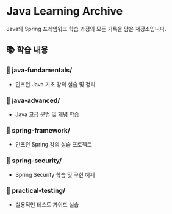 # Java Learning Archive

Java와 Spring 프레임워크 학습 과정의 모든 기록을 담은 저장소입니다.

## 📚 학습 내용

### 🔹 java-fundamentals/
- 인프런 Java 기초 강의 실습 및 정리

### 🔹 java-advanced/  
- Java 고급 문법 및 개념 학습

### 🔹 spring-framework/
- 인프런 Spring 강의 실습 프로젝트

### 🔹 spring-security/
- Spring Security 학습 및 구현 예제

### 🔹 practical-testing/
- 실용적인 테스트 가이드 실습
